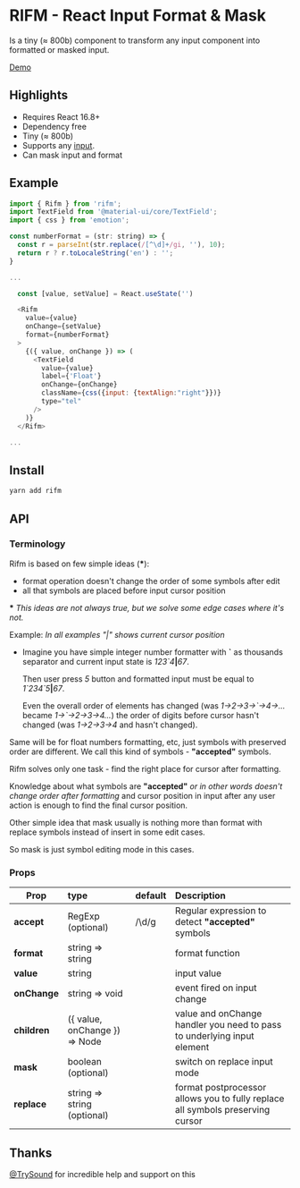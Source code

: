 # RIFM - React Input Format & Mask

Is a tiny (≈ 800b) component to transform any input component
into formatted or masked input.

[Demo](https://istarkov.github.io/rifm)

## Highlights

- Requires React 16.8+
- Dependency free
- Tiny (≈ 800b)
- Supports any [input](https://istarkov.github.io/rifm#material-ui).
- Can mask input and format

## Example

```js
import { Rifm } from 'rifm';
import TextField from '@material-ui/core/TextField';
import { css } from 'emotion';

const numberFormat = (str: string) => {
  const r = parseInt(str.replace(/[^\d]+/gi, ''), 10);
  return r ? r.toLocaleString('en') : '';
}

...

  const [value, setValue] = React.useState('')

  <Rifm
    value={value}
    onChange={setValue}
    format={numberFormat}
  >
    {({ value, onChange }) => (
      <TextField
        value={value}
        label={'Float'}
        onChange={onChange}
        className={css({input: {textAlign:"right"}})}
        type="tel"
      />
    )}
  </Rifm>

...
```

## Install

```sh
yarn add rifm
```

## API

### Terminology

Rifm is based on few simple ideas (**\***):

- format operation doesn't change the order of some symbols after edit
- all that symbols are placed before input cursor position

**\*** _This ideas are not always true, but we solve some edge cases where it's not._

Example:
_In all examples "|" shows current cursor position_

- Imagine you have simple integer number formatter with **\`** as thousands separator
  and current input state is _123\`4_**|**_67_.

  Then user press _5_ button and formatted input must be equal to _1\`234\`5_**|**_67_.

  Even the overall order of elements has changed
  (was _1->2->3->\`->4->..._
  became _1->\`->2->3->4..._)
  the order of digits before cursor hasn't changed
  (was _1->2->3->4_ and hasn't changed).

Same will be for float numbers formatting, etc,
just symbols with preserved order are different.
We call this kind of symbols - **"accepted"** symbols.

Rifm solves only one task -
find the right place for cursor after formatting.

Knowledge about what symbols are **"accepted"**
_or in other words doesn't change order after formatting_
and cursor position in input after any user action
is enough to find the final cursor position.

Other simple idea that mask usually is nothing more
than format with replace symbols instead of insert in some edit cases.

So mask is just symbol editing mode in this cases.

### Props

| Prop         | type                          | default | Description                                                                    |
| ------------ | :---------------------------- | :------ | :----------------------------------------------------------------------------- |
| **accept**   | RegExp (optional)             | /\d/g   | Regular expression to detect **"accepted"** symbols                            |
| **format**   | string => string              |         | format function                                                                |
| **value**    | string                        |         | input value                                                                    |
| **onChange** | string => void                |         | event fired on input change                                                    |
| **children** | ({ value, onChange }) => Node |         | value and onChange handler you need to pass to underlying input element        |
| **mask**     | boolean (optional)            |         | switch on replace input mode                                                   |
| **replace**  | string => string (optional)   |         | format postprocessor allows you to fully replace all symbols preserving cursor |

## Thanks

[@TrySound](https://github.com/TrySound) for incredible help and support on this
